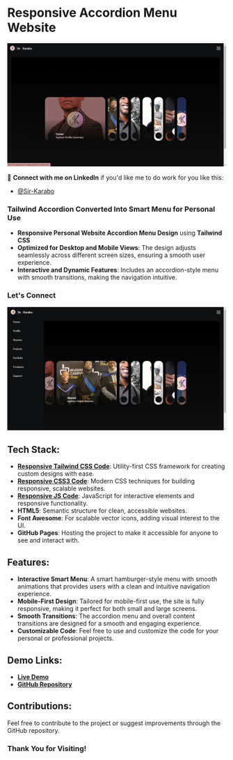 # Responsive Accordion Menu Website

![Preview Image](/images/img.png)

💙 **Connect with me on LinkedIn** if you'd like me to do work for you like this:

- [@Sir-Karabo](https://www.linkedin.com/in/sir-karabo/)

### Tailwind Accordion Converted Into Smart Menu for Personal Use

- **Responsive Personal Website Accordion Menu Design** using **Tailwind CSS**
- **Optimized for Desktop and Mobile Views**: The design adjusts seamlessly across different screen sizes, ensuring a smooth user experience.
- **Interactive and Dynamic Features**: Includes an accordion-style menu with smooth transitions, making the navigation intuitive.

### Let's Connect

![Preview Image](/images/image.png)

## Tech Stack:

- **[Responsive Tailwind CSS Code](https://tailwindcss.com/)**: Utility-first CSS framework for creating custom designs with ease.
- **[Responsive CSS3 Code](https://www.w3schools.com/css/)**: Modern CSS techniques for building responsive, scalable websites.
- **[Responsive JS Code](https://www.w3schools.com/js/)**: JavaScript for interactive elements and responsive functionality.
- **HTML5**: Semantic structure for clean, accessible websites.
- **Font Awesome**: For scalable vector icons, adding visual interest to the UI.
- **GitHub Pages**: Hosting the project to make it accessible for anyone to see and interact with.

## Features:

- **Interactive Smart Menu**: A smart hamburger-style menu with smooth animations that provides users with a clean and intuitive navigation experience.
- **Mobile-First Design**: Tailored for mobile-first use, the site is fully responsive, making it perfect for both small and large screens.
- **Smooth Transitions**: The accordion menu and overall content transitions are designed for a smooth and engaging experience.
- **Customizable Code**: Feel free to use and customize the code for your personal or professional projects.

## Demo Links:

- **[Live Demo](https://sir-karabo.github.io)** 
- **[GitHub Repository](https://github.com/sir-karabo/sir-karabo.github.io)** 

## Contributions:

Feel free to contribute to the project or suggest improvements through the GitHub repository.

### Thank You for Visiting!
